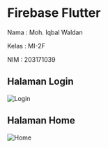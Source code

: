 # Firebase Flutter

Nama : Moh. Iqbal Waldan

Kelas : MI-2F

NIM : 203171039

## Halaman Login

![Login](https://user-images.githubusercontent.com/69692712/168079504-23274363-2ac5-464c-a97c-3b8786186ad0.jpeg)

## Halaman Home

![Home](https://user-images.githubusercontent.com/69692712/168079512-8340d5ad-7c23-4649-bf98-b3db34ec2101.jpeg)
